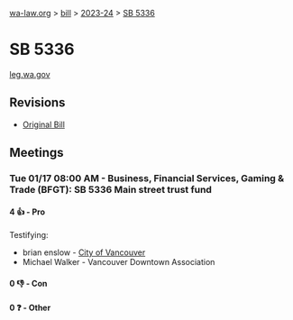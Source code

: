 [wa-law.org](/) > [bill](/bill/) > [2023-24](/bill/2023-24/) > [SB 5336](/bill/2023-24/sb/5336/)

# SB 5336
[leg.wa.gov](https://app.leg.wa.gov/billsummary?BillNumber=5336&Year=2023&Initiative=false)

## Revisions
* [Original Bill](1/)

## Meetings
### Tue 01/17 08:00 AM - Business, Financial Services, Gaming & Trade (BFGT): SB 5336 Main street trust fund
#### 4 👍 - Pro
Testifying:
* brian enslow - [City of Vancouver](/org/city_of_vancouver/)
* Michael Walker - Vancouver Downtown Association

#### 0 👎 - Con

#### 0 ❓ - Other
